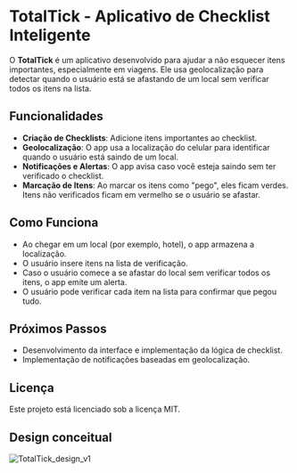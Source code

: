 # TotalTick - Aplicativo de Checklist Inteligente

O **TotalTick** é um aplicativo desenvolvido para ajudar a não esquecer itens importantes, especialmente em viagens. Ele usa geolocalização para detectar quando o usuário está se afastando de um local sem verificar todos os itens na lista.

## Funcionalidades
- **Criação de Checklists**: Adicione itens importantes ao checklist.
- **Geolocalização**: O app usa a localização do celular para identificar quando o usuário está saindo de um local.
- **Notificações e Alertas**: O app avisa caso você esteja saindo sem ter verificado o checklist.
- **Marcação de Itens**: Ao marcar os itens como "pego", eles ficam verdes. Itens não verificados ficam em vermelho se o usuário se afastar.

## Como Funciona
- Ao chegar em um local (por exemplo, hotel), o app armazena a localização.
- O usuário insere itens na lista de verificação.
- Caso o usuário comece a se afastar do local sem verificar todos os itens, o app emite um alerta.
- O usuário pode verificar cada item na lista para confirmar que pegou tudo.

## Próximos Passos
- Desenvolvimento da interface e implementação da lógica de checklist.
- Implementação de notificações baseadas em geolocalização.

## Licença
Este projeto está licenciado sob a licença MIT.

## Design conceitual
![TotalTick_design_v1](https://github.com/user-attachments/assets/60675026-db6c-4e26-8c1f-2ce0891d8fb5)
